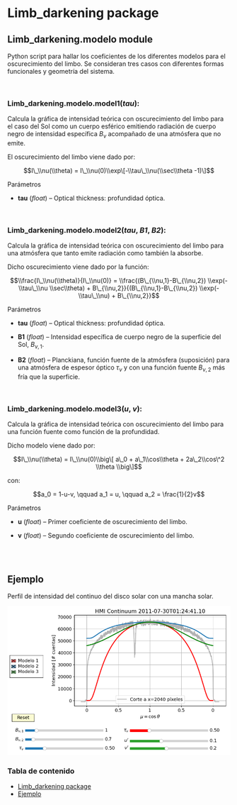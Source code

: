 
Limb\_darkening package
=============================================================================================

Limb\_darkening.modelo module
---------------------------------------------------------------------------------------------------------

Python script para hallar los coeficientes de los diferentes modelos para
el oscurecimiento del limbo. Se consideran tres casos con diferentes
formas funcionales y geometría del sistema.

</br>

### Limb_darkening.modelo.model1(_tau_):

Calcula la gráfica de intensidad teórica con oscurecimiento del limbo para el caso del Sol como un cuerpo esférico emitiendo radiación de cuerpo negro de intensidad específica $B_\nu$ acompañado de una atmósfera que no emite.

El oscurecimiento del limbo viene dado por:

$$I\_\\nu(\\theta) = I\_\\nu(0)\\exp\[-\\tau\_\\nu(\\sec\\theta -1)\]$$

Parámetros

  - **tau** (*float*) – Optical thickness: profundidad óptica.



</br>

### Limb\_darkening.modelo.model2(_tau_, _B1_, _B2_):
Calcula la gráfica de intensidad teórica con oscurecimiento del limbo para una atmósfera que tanto emite radiación como también la absorbe.

Dicho oscurecimiento viene dado por la función:

$$\\frac{I\_\\nu(\\theta)}{I\_\\nu(0)} = \\frac{(B\_{\\nu,1}-B\_{\\nu,2}) \\exp(-\\tau\_\\nu \\sec\\theta) + B\_{\\nu,2}}{(B\_{\\nu,1}-B\_{\\nu,2}) \\exp(-\\tau\_\\nu) + B\_{\\nu,2}}$$

Parámetros

*   **tau** (*float*) – Optical thickness: profundidad óptica.
    
*   **B1** (*float*) – Intensidad específica de cuerpo negro de la superficie del Sol, $B_{\nu,1}$.
    
*   **B2** (*float*) – Planckiana, función fuente de la atmósfera (suposición) para una atmósfera de espesor óptico $\tau_\nu$ y con una función fuente $B_{\nu,2}$ más fría que la superficie.
    


</br>

### Limb\_darkening.modelo.model3(_u_, _v_):

Calcula la gráfica de intensidad teórica con oscurecimiento del limbo para una función fuente como función de la profundidad.

Dicho modelo viene dado por:

$$I\_\\nu(\\theta) = I\_\\nu(0)\\big\[ a\_0 + a\_1\\cos\\theta + 2a\_2\\cos\^2 \\theta \\big\]$$

con:

$$a_0 = 1-u-v, \qquad a_1 = u, \qquad a_2 = \frac{1}{2}v$$


Parámetros

*   **u** (*float*) – Primer coeficiente de oscurecimiento del limbo.
    
*   **v** (*float*) – Segundo coeficiente de oscurecimiento del limbo.



</br>
</br>

## Ejemplo

Perfil de intensidad del continuo del disco solar con una mancha solar.

![Image](example.png "Perfiles del oscurecimiento del limbo con diferentes modelos")


### Tabla de contenido

*   [Limb\_darkening package](#)
*   [Ejemplo](#)




<!--- © Derechos de autor 2022, Angel Martínez. Created using [Sphinx](https://www.sphinx-doc.org/) 4.4.0. -->
